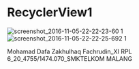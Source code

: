 # RecyclerView1

![screenshot_2016-11-05-22-22-23-60 1](https://cloud.githubusercontent.com/assets/22130797/20031247/e417a89c-a3a6-11e6-828c-41263813303f.png)
![screenshot_2016-11-05-22-22-25-692 1](https://cloud.githubusercontent.com/assets/22130797/20031262/2a0bda8a-a3a7-11e6-813f-d1cd2e14acd3.png)

Mohamad Dafa Zakhulhaq Fachrudin_XI RPL 6_20_4755/1474.070_SMKTELKOM MALANG

